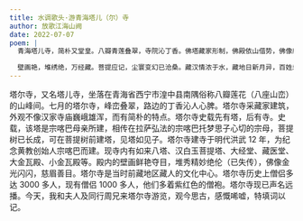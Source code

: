 ```yaml
---
title: 水调歌头·游青海塔儿（尔）寺
author: 放歌江海山阙
date: 2022-07-07
poem: |
  青海塔儿寺，简朴又堂皇。八瓣青莲叠翠，寺院沁丁香。佛塔藏家形制，佛殿依山借势，佛像射金光。游客多膜拜，僧着紫红装。

  壁画艳，堆绣绝，万经藏。菩提应记，尘寰变幻已沧桑。藏汉情浓于水，藏地日新月异，百姓乐心房。与友游名胜，不禁慨而慷。
---
```


塔尔寺，又名塔儿寺，坐落在青海省西宁市湟中县南隅俗称八瓣莲花（八座山峦）的山峰间。七月的塔尔寺，峰峦叠翠，路边的丁香沁人心脾。塔尔寺采藏家建筑，外观不像汉家寺庙巍峨雄浑，而有简朴的特点。塔尔寺史载先有塔，后有寺。史载，该塔是宗喀巴母亲所建，相传在拉萨弘法的宗喀巴托梦思子心切的宗母，菩提树已长成，可在菩提树前建塔，见塔如见子。塔尔寺建寺于明代洪武 12 年，为纪念黄教创始人宗喀巴而建。现寺内有如来八塔、汉白玉菩提塔、大经堂、藏医堂、大金瓦殿、小金瓦殿等。殿内的壁画鲜艳夺目，堆秀精妙绝伦（已失传），佛像金光闪闪，慈眉善目。塔尔寺是当时前藏地区藏人的文化中心。塔尔寺历史上僧侣多达 3000 多人，现有僧侣 1000 多人，他们多着紫红色的僧袍。塔尔寺现已声名远播。今天，我和夫人及同行周兄来塔尔寺游览，观今思古，感慨唏嘘，特填词以记。
